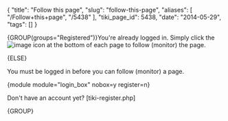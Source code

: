 {
    "title": "Follow this page",
    "slug": "follow-this-page",
    "aliases": [
        "/Follow+this+page",
        "/5438"
    ],
    "tiki_page_id": 5438,
    "date": "2014-05-29",
    "tags": []
}


{GROUP(groups="Registered")}You're already logged in. Simply click the <img src="img/icons/eye.png" alt="image"> icon at the bottom of each page to follow (monitor) the page.

{ELSE}

You must be logged in before you can follow (monitor) a page.

{module module="login_box" nobox=y register=n}

Don't have an account yet? <span>[tiki-register.php]</span>

{GROUP}